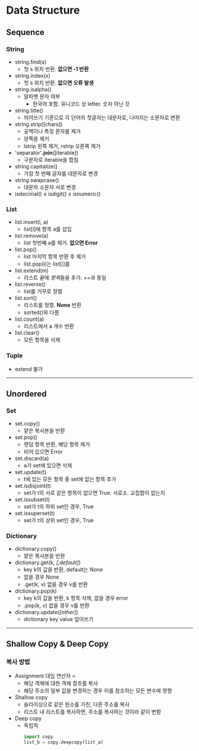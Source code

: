 # Data Structure
## Sequence
### String
- string.find(s)
  - 첫 s 위치 반환. **없으면 -1 반환**
- string.index(x)
  - 첫 s 위치 반환. **없으면 오류 발생**
- string.isalpha()
  - 알파벳 문자 여부
    - 한국어 포함. 유니코드 상 letter. 숫자 아닌 것
- string.title()
  - 띄어쓰기 기준으로 각 단어의 첫글자는 대문자로, 나머지는 소문자로 변환
- string.strip([chars])
  - 공백이나 특정 문자를 제거
  - 양쪽을 제거
  - lstrip 왼쪽 제거, rstrip 오른쪽 제거
- 'separator'**.join**([iterable])
  - 구분자로 iterable을 합침
- string.capitalize()
  - 가장 첫 번째 글자를 대문자로 변경
- string.swapcase()
  - 대문자 소문자 서로 변경
- isdecimal() ≤ isdigit() ≤ isnumeric()
### List
- list.insert(i, a)
  - list[i]에 항목 a를 삽입
- list.remove(a)
  - list 첫번째 a를 제거. **없으면 Error**
- list.pop()
  - list 마지막 항목 반환 후 제거
  - list.pop(i)는 list[i]를
- list.extend(m)
  - 리스트 끝에 *항목*들을 추가. +=과 동일
- list.reverse()
  - list를 거꾸로 정렬
- list.sort()
  - 리스트를 정렬. **None** 반환
  - sorted()와 다름
- list.count(a)
  - 리스트에서 a 개수 반환
- list.clear()
  - 모든 항목을 삭제
### Tuple
- extend 불가
------------------------------------------
## Unordered
### Set
- set.copy()
  - 얕은 복사본을 반환
- set.pop()
  - 랜덤 항목 반환, 해당 항목 제거
  - 비어 있으면 Error
- set.discard(a)
  - a가 set에 있으면 삭제
- set.update(t)
  - t에 있는 모든 항목 중 set에 없는 항목 추가
- set.isdisjoint(t)
  - set가 t의 서로 같은 항목이 없으면 True. 서로소. 교집합이 없는지
- set.issubset(t)
  - set가 t의 하위 set인 경우, True
- set.issuperset(t)
  - set가 t의 상위 set인 경우, True
### Dictionary
- dictionary.copy()
  - 얕은 복사본을 반환
- dictionary.get(k, *[,default]*)
  - key k의 값을 반환, default는 None
  - 없을 경우 None
  - .get(k, v) 없을 경우 v를 반환
- dictionary.pop(k)
  - key k의 값을 반환, k 항목 삭제, 없을 경우 error
  - .pop(k, v) 없을 경우 v를 반환
- dictionary.update(*[other]*)
  - dictionary key value 덮어쓰기
------------------------------------------
## Shallow Copy & Deep Copy
### 복사 방법
- Assignment 대입 연산자 =
  - 해당 객체에 대한 객체 참조를 복사
  - 해당 주소의 일부 값을 변경하는 경우 이를 참조하는 모든 변수에 영향
- Shallow copy
  - 슬라이싱으로 같은 원소를 가진, 다른 주소를 복사
  - 리스트 내 리스트를 복사하면, 주소를 복사하는 것이라 같이 변함
- Deep copy
  - 독립적
    ```python
    import copy
    list_b = copy.deepcopy(list_a)
    ```
